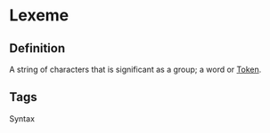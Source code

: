 # Lexeme

## Definition
A string of characters that is significant as a group; a word or [Token](Token).

## Tags
Syntax


